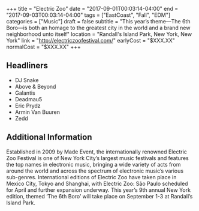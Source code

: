 +++
title = "Electric Zoo"
date = "2017-09-01T00:03:14-04:00"
end = "2017-09-03T00:03:14-04:00"
tags = ["EastCoast", "Fall", "EDM"]
categories = ["Music"]
draft = false
subtitle = "This year’s theme—The 6th Boro—is both an homage to the greatest city in the world and a brand new neighborhood unto itself"
location = "Randall's Island Park, New York, New York"
link = "http://electriczoofestival.com/"
earlyCost = "$XXX.XX"
normalCost = "$XXX.XX"
+++

<!--more-->

## Headliners

- DJ Snake
- Above & Beyond
- Galantis
- Deadmau5
- Eric Prydz
- Armin Van Buuren
- Zedd

## Additional Information

Established in 2009 by Made Event, the internationally renowned Electric Zoo Festival is one of New York City’s largest music festivals and features the top names in electronic music, bringing a wide variety of acts from around the world and across the spectrum of electronic music’s various sub-genres. International editions of Electric Zoo have taken place in Mexico City, Tokyo and Shanghai, with Electric Zoo: São Paulo scheduled for  April and further expansion underway. This year’s 9th annual New York edition, themed ‘The 6th Boro’ will take place on September 1-3 at Randall’s Island Park.
